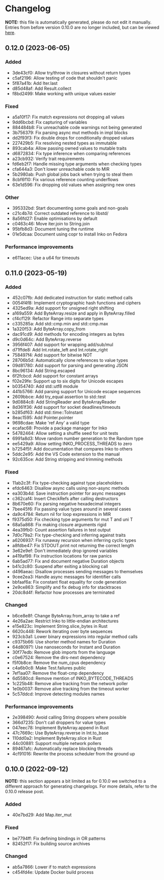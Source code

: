 # Changelog

**NOTE:** this file is automatically generated, please do not edit it manually.
Entries from before version 0.10.0 are no longer included, but can be viewed
[here](https://github.com/inko-lang/inko/blob/f9c01b86af70596021e649be5d43ec2a22b6d298/CHANGELOG.md).

<!-- new section -->

## 0.12.0 (2023-06-05)

### Added

* 3de43cf0: Allow try/throw in closures without return types
* c5af2196: Allow testing of code that shouldn't panic
* 5f87a41b: Add Iter.last
* d85d48af: Add Result.collect
* f8bd2499: Make working with unique values easier

### Fixed

* a5a10f17: Fix match expressions not dropping all values
* 9dd6bcbd: Fix capturing of variables
* 884484b8: Fix unreachable code warnings not being generated
* 3b756379: Fix parsing async mut methods in impl blocks
* dd2f93f3: Fix double drops for conditionally dropped values
* 227429b5: Fix resolving nested types as immutable
* 893cab4a: Allow passing owned values to mutable traits
* d6872834: Fix type inference when comparing references
* a23cb932: Verify trait requirements
* fd6eb2f7: Handle missing type arguments when checking types
* cfa644a3: Don't lower unreachable code to MIR
* 5b2980ab: Push global jobs back when trying to steal them
* 8cbf6f10: Fix various reference counting underflows
* 63e1d596: Fix dropping old values when assigning new ones

### Other

* 395332bd: Start documenting some goals and non-goals
* c21c4b7d: Correct outdated reference to libstd/
* 8a56fd27: Enable optimisations by default
* c0463c46: Move iter.join to String.join
* 95bfb8d3: Document tuning the runtime
* 01e5dcaa: Document using copr to install Inko on Fedora

### Performance improvements

* e611acec: Use a u64 for timeouts

## 0.11.0 (2023-05-19)

### Added

* 452c07fb: Add dedicated instruction for static method calls
* 0054f4f8: Implement cryptographic hash functions and ciphers
* 4325ed9a: Add support for unsigned right shifting
* a169a559: Add ByteArray.resize and apply in ByteArray.filled
* cf4cf129: Refactor Range into separate types
* c335285a: Add std::cmp.min and std::cmp.max
* 1a320f53: Add ByteArray.copy_from
* dac91cd9: Add methods for encoding integers as bytes
* d9c0d64c: Add ByteArray.reverse
* 3956f407: Add support for wrapping add/sub/mul
* d71ffde8: Add Int.rotate_left and Int.rotate_right
* 758497f4: Add support for bitwise NOT
* 28706b5d: Automatically clone references to value types
* 09d81780: Add support for parsing and generating JSON
* 8bc96134: Add String.escaped
* 6f2fcbcd: Add support for constant arrays
* f02e29fe: Support up to six digits for Unicode escapes
* b0354740: Add std::utf8 module
* 441b5766: Add parsing support for Unicode escape sequences
* 2609bbce: Add try_equal assertion to std::test
* 9d0884c8: Add StringReader and ByteArrayReader
* 8d361f36: Add support for socket deadlines/timeouts
* b285df63: Add std::time::ToInstant
* 8eac1595: Add Pointer.pointer
* 9698cdae: Make 'ref Any' a valid type
* ecafac68: Provide a package manager for Inko
* 54782464: Allow setting a shuffle seed for unit tests
* 6991a8d3: Move random number generation to the Random type
* ee5429a9: Allow setting INKO_PROCESS_THREADS to zero
* b7254f5f: Add documentation that compares Inko to others
* 5ddc2e95: Add the VS Code extension to the manual
* 92c635ce: Add String stripping and trimming methods

### Fixed

* 11ab2c3f: Fix type-checking against type placeholders
* efdc6463: Disallow async calls using non-async methods
* ea303b4d: Save instruction pointer for async messages
* c362caf4: Insert CheckRefs after calling destructors
* 8b670e60: Fix parsing negative hexadecimal integers
* 7bee45f6: Fix passing value types around in several cases
* da9c4784: Return nil for loop expressions in MIR
* f9375d50: Fix checking type arguments for mut T and uni T
* 68a5a868: Fix making closure arguments rigid
* 4ea39fb0: Count assertion failures in test output
* 7d0c79a2: Fix type-checking and inferring against traits
* a6206937: Fix runaway recursion when inferring cyclic types
* a8fdbe47: Fix STDOUT.print not returning the correct length
* 3e62e9ef: Don't immediately drop ignored variables
* a419af98: Fix instruction locations for raw panics
* 6ab5ad77: Fix and document negative Duration objects
* b41c2c80: Suspend after exiting a blocking call
* d496aeac: Disallow processes sending messages to themselves
* 9cee2ea3: Handle async messages for identifier calls
* bbfaaf6a: Fix constant float equality for code generation
* 2e9ce863: Simplify and fix debug info for stacktraces
* 20dc8d4f: Refactor how processes are terminated

### Changed

* b6ce8e8f: Change ByteArray.from_array to take a ref
* 4e26a2ae: Restrict Inko to little-endian architectures
* e15e823c: Implement String.slice_bytes in Rust
* 6620c448: Rework iterating over byte sequences
* 923cb3a1: Lower binary expressions into regular method calls
* c9375b66: Use shorter method names for Duration
* 64d80971: Use nanoseconds for Instant and Duration
* 30f77edb: Remove glob imports from the language
* c0e67524: Remove the dirs-next dependency
* f5f0b8ce: Remove the num_cpus dependency
* c4a6b0c8: Make Test.failures public
* 7ef1aa07: Remove the float-cmp dependency
* 6d5580cd: Remove mention of INKO_BYTECODE_THREADS
* 1c225b48: Remove alive tracking from the network poller
* 1e0b0037: Remove alive tracking from the timeout worker
* 5c57ddcd: Improve detecting modules names

### Performance improvements

* 2e398490: Avoid calling String droppers where possible
* 366d7235: Don't call droppers for value types
* 047eec78: Implement ByteArray.append in Rust
* 47c7669c: Use ByteArray.reverse in Int.to_base
* 110dd0a2: Implement ByteArray.slice in Rust
* 44c00881: Support multiple network pollers
* 89467afc: Automatically replace blocking threads
* 4cf91016: Rewrite the process scheduler from the ground up

## 0.10.0 (2022-09-12)

**NOTE:** this section appears a bit limited as for 0.10.0 we switched to a
different approach for generating changelogs. For more details, refer to the
0.10.0 release post.

### Added

* 40e7bd29: Add Map.iter_mut

### Fixed

* be7794ff: Fix defining bindings in OR patterns
* 82452f17: Fix building source archives

### Changed

* ab5a7866: Lower if to match expressions
* c454fd4e: Update Docker build process
